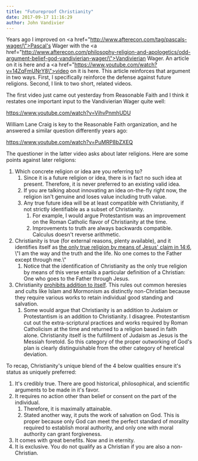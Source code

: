 ```yaml
---
title: "Futureproof Christianity"
date: 2017-09-17 11:16:29
author: John Vandivier
---
```




Years ago I improved on <a href=\"http://www.afterecon.com/tag/pascals-wager/\">Pascal's Wager</a> with the <a href=\"http://www.afterecon.com/philosophy-religion-and-apologetics/odd-argument-belief-god-vandivierian-wager/\">Vandivierian Wager</a>. An article on it is here and a <a href=\"https://www.youtube.com/watch?v=14ZqFmUNrY8\">video on it is here</a>. This article reinforces that argument in two ways. First, I specifically reinforce the defense against future religions. Second, I link to two short, related videos.

The first video just came out yesterday from Reasonable Faith and I think it restates one important input to the Vandivierian Wager quite well:

https://www.youtube.com/watch?v=VihvPnmhUDU

William Lane Craig is key to the Reasonable Faith organization, and he answered a similar question differently years ago:

https://www.youtube.com/watch?v=PuMRP8bZXEQ

The questioner in the latter video asks about later religions. Here are some points against later religions:
<ol>
 	<li>Which concrete religion or idea are you referring to?
<ol>
 	<li>Since it is a future religion or idea, there is in fact no such idea at present. Therefore, it is never preferred to an existing valid idea.</li>
 	<li>If you are talking about innovating an idea on-the-fly right now, the religion isn't genuine and loses value including truth value.</li>
 	<li>Any true future idea will be at least compatible with Christianity, if not strictly identifiable as a subset of Christianity.
<ol>
 	<li>For example, I would argue Protestantism was an improvement on the Roman Catholic flavor of Christianity at the time.</li>
 	<li>Improvements to truth are always backwards compatible. Calculus doesn't reverse arithmetic.</li>
</ol>
</li>
</ol>
</li>
 	<li>Christianity is true (for external reasons, plenty available), and it identifies itself as <a href=\"https://christianity.stackexchange.com/questions/1450/why-does-christianity-claim-to-be-the-only-true-religion/11284\">the only true religion by means of Jesus' claim in 14:6</a>, \"I am the way and the truth and the life. No one comes to the Father except through me.\"
<ol>
 	<li>Notice that the identification of Christianity as the only true religion by means of this verse entails a particular definition of a Christian: One who goes to the Father through Jesus.</li>
</ol>
</li>
 	<li>Christianity <a href=\"https://www.openbible.info/topics/adding_to_the_bible\">prohibits addition to itself</a>. This rules out common heresies and cults like Islam and Mormonism as distinctly non-Christian because they require various works to retain individual good standing and salvation.
<ol>
 	<li>Some would argue that Christianity is an addition to Judaism or Protestantism is an addition to Christianity. I disagree. Protestantism cut out the extra-scriptural practices and works required by Roman Catholicism at the time and returned to a religion based in faith alone. Christianity itself is the fulfillment of Judaism as Jesus is the Messiah foretold. So this category of the proper outworking of God's plan is clearly distinguishable from the other category of heretical deviation.</li>
</ol>
</li>
</ol>
To recap, Christianity's unique blend of the 4 below qualities ensure it's status as uniquely preferred:
<ol>
 	<li>It's credibly true. There are good historical, philosophical, and scientific arguments to be made in it's favor.</li>
 	<li>It requires no action other than belief or consent on the part of the individual.
<ol>
 	<li>Therefore, it is maximally attainable.</li>
 	<li>Stated another way, it puts the work of salvation on God. This is proper because only God can meet the perfect standard of morality required to establish moral authority, and only one with moral authority can grant forgiveness.</li>
</ol>
</li>
 	<li>It comes with great benefits. Now and in eternity.</li>
 	<li>It is exclusive. You do not qualify as a Christian if you are also a non-Christian.</li>
</ol>